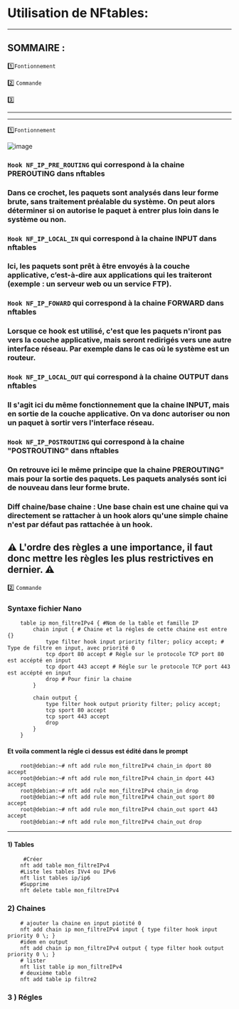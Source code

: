 # Utilisation de NFtables:
***
## SOMMAIRE :

1️⃣`Fontionnement`

2️⃣ `Commande`

3️⃣
***
***
1️⃣`Fontionnement`

![image](https://github.com/user-attachments/assets/88b4ef36-99da-4c3f-9372-1d9187526ea4)

### `Hook NF_IP_PRE_ROUTING` qui correspond à la chaine PREROUTING dans nftables
### Dans ce crochet, les paquets sont analysés dans leur forme brute, sans traitement préalable du système. On peut alors déterminer si on autorise le paquet à entrer plus loin dans le système ou non.

### `Hook NF_IP_LOCAL_IN` qui correspond à la chaine INPUT dans nftables
### Ici, les paquets sont prêt à être envoyés à la couche applicative, c’est-à-dire aux applications qui les traiteront (exemple : un serveur web ou un service FTP).

### `Hook NF_IP_FOWARD` qui correspond à la chaine FORWARD dans nftables
### Lorsque ce hook est utilisé, c'est que les paquets n'iront pas vers la couche applicative, mais seront redirigés vers une autre interface réseau. Par exemple dans le cas où le système est un routeur.

### `Hook NF_IP_LOCAL_OUT` qui correspond à la chaine OUTPUT dans nftables
### Il s'agit ici du même fonctionnement que la chaine INPUT, mais en sortie de la couche applicative. On va donc autoriser ou non un paquet à sortir vers l'interface réseau.

### `Hook NF_IP_POSTROUTING` qui correspond à la chaine "POSTROUTING" dans nftables
### On retrouve ici le même principe que la chaine PREROUTING" mais pour la sortie des paquets. Les paquets analysés sont ici de nouveau dans leur forme brute.

### Diff chaine/base chaine : Une base chain est une chaine qui va directement se rattacher à un hook alors qu'une simple chaine n'est par défaut pas rattachée à un hook.

## ⚠️ L'ordre des règles a une importance, il faut donc mettre les règles les plus restrictives en dernier. ⚠️

2️⃣ `Commande`

### Syntaxe fichier Nano

        table ip mon_filtreIPv4 { #Nom de la table et famille IP
            chain input { # Chaine et la régles de cette chaine est entre {}
                type filter hook input priority filter; policy accept; # Type de filtre en input, avec priorité 0
                tcp dport 80 accept # Régle sur le protocole TCP port 80 est accépté en input
                tcp dport 443 accept # Régle sur le protocole TCP port 443 est accépté en input
                drop # Pour finir la chaine
            }

            chain output {
                type filter hook output priority filter; policy accept;
                tcp sport 80 accept
                tcp sport 443 accept
                drop 
            }
        }

#### Et voila comment la régle ci dessus est édité dans le prompt 
        
        root@debian:~# nft add rule mon_filtreIPv4 chain_in dport 80 accept
        root@debian:~# nft add rule mon_filtreIPv4 chain_in dport 443 accept
        root@debian:~# nft add rule mon_filtreIPv4 chain_in drop
        root@debian:~# nft add rule mon_filtreIPv4 chain_out sport 80 accept
        root@debian:~# nft add rule mon_filtreIPv4 chain_out sport 443 accept
        root@debian:~# nft add rule mon_filtreIPv4 chain_out drop

***




#### 1) Tables

         #Créer
        nft add table mon_filtreIPv4
        #Liste les tables IVv4 ou IPv6
        nft list tables ip/ip6
        #Supprime
        nft delete table mon_filtreIPv4


### 2) Chaines

        # ajouter la chaine en input piotité 0
        nft add chain ip mon_filtreIPv4 input { type filter hook input priority 0 \; }
        #idem en output
        nft add chain ip mon_filtreIPv4 output { type filter hook output priority 0 \; }
        # lister 
        nft list table ip mon_filtreIPv4
        # deuxième table
        nft add table ip filtre2

### 3 ) Régles






























